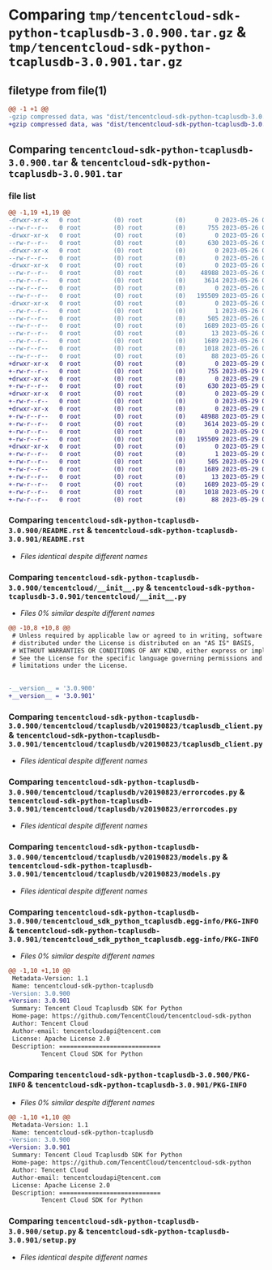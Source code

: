 # Comparing `tmp/tencentcloud-sdk-python-tcaplusdb-3.0.900.tar.gz` & `tmp/tencentcloud-sdk-python-tcaplusdb-3.0.901.tar.gz`

## filetype from file(1)

```diff
@@ -1 +1 @@
-gzip compressed data, was "dist/tencentcloud-sdk-python-tcaplusdb-3.0.900.tar", last modified: Fri May 26 02:27:59 2023, max compression
+gzip compressed data, was "dist/tencentcloud-sdk-python-tcaplusdb-3.0.901.tar", last modified: Mon May 29 02:37:00 2023, max compression
```

## Comparing `tencentcloud-sdk-python-tcaplusdb-3.0.900.tar` & `tencentcloud-sdk-python-tcaplusdb-3.0.901.tar`

### file list

```diff
@@ -1,19 +1,19 @@
-drwxr-xr-x   0 root         (0) root         (0)        0 2023-05-26 02:27:59.000000 tencentcloud-sdk-python-tcaplusdb-3.0.900/
--rw-r--r--   0 root         (0) root         (0)      755 2023-05-26 02:27:59.000000 tencentcloud-sdk-python-tcaplusdb-3.0.900/README.rst
-drwxr-xr-x   0 root         (0) root         (0)        0 2023-05-26 02:27:59.000000 tencentcloud-sdk-python-tcaplusdb-3.0.900/tencentcloud/
--rw-r--r--   0 root         (0) root         (0)      630 2023-05-26 02:27:59.000000 tencentcloud-sdk-python-tcaplusdb-3.0.900/tencentcloud/__init__.py
-drwxr-xr-x   0 root         (0) root         (0)        0 2023-05-26 02:27:59.000000 tencentcloud-sdk-python-tcaplusdb-3.0.900/tencentcloud/tcaplusdb/
--rw-r--r--   0 root         (0) root         (0)        0 2023-05-26 02:27:59.000000 tencentcloud-sdk-python-tcaplusdb-3.0.900/tencentcloud/tcaplusdb/__init__.py
-drwxr-xr-x   0 root         (0) root         (0)        0 2023-05-26 02:27:59.000000 tencentcloud-sdk-python-tcaplusdb-3.0.900/tencentcloud/tcaplusdb/v20190823/
--rw-r--r--   0 root         (0) root         (0)    48988 2023-05-26 02:27:59.000000 tencentcloud-sdk-python-tcaplusdb-3.0.900/tencentcloud/tcaplusdb/v20190823/tcaplusdb_client.py
--rw-r--r--   0 root         (0) root         (0)     3614 2023-05-26 02:27:59.000000 tencentcloud-sdk-python-tcaplusdb-3.0.900/tencentcloud/tcaplusdb/v20190823/errorcodes.py
--rw-r--r--   0 root         (0) root         (0)        0 2023-05-26 02:27:59.000000 tencentcloud-sdk-python-tcaplusdb-3.0.900/tencentcloud/tcaplusdb/v20190823/__init__.py
--rw-r--r--   0 root         (0) root         (0)   195509 2023-05-26 02:27:59.000000 tencentcloud-sdk-python-tcaplusdb-3.0.900/tencentcloud/tcaplusdb/v20190823/models.py
-drwxr-xr-x   0 root         (0) root         (0)        0 2023-05-26 02:27:59.000000 tencentcloud-sdk-python-tcaplusdb-3.0.900/tencentcloud_sdk_python_tcaplusdb.egg-info/
--rw-r--r--   0 root         (0) root         (0)        1 2023-05-26 02:27:59.000000 tencentcloud-sdk-python-tcaplusdb-3.0.900/tencentcloud_sdk_python_tcaplusdb.egg-info/dependency_links.txt
--rw-r--r--   0 root         (0) root         (0)      505 2023-05-26 02:27:59.000000 tencentcloud-sdk-python-tcaplusdb-3.0.900/tencentcloud_sdk_python_tcaplusdb.egg-info/SOURCES.txt
--rw-r--r--   0 root         (0) root         (0)     1689 2023-05-26 02:27:59.000000 tencentcloud-sdk-python-tcaplusdb-3.0.900/tencentcloud_sdk_python_tcaplusdb.egg-info/PKG-INFO
--rw-r--r--   0 root         (0) root         (0)       13 2023-05-26 02:27:59.000000 tencentcloud-sdk-python-tcaplusdb-3.0.900/tencentcloud_sdk_python_tcaplusdb.egg-info/top_level.txt
--rw-r--r--   0 root         (0) root         (0)     1689 2023-05-26 02:27:59.000000 tencentcloud-sdk-python-tcaplusdb-3.0.900/PKG-INFO
--rw-r--r--   0 root         (0) root         (0)     1018 2023-05-26 02:27:59.000000 tencentcloud-sdk-python-tcaplusdb-3.0.900/setup.py
--rw-r--r--   0 root         (0) root         (0)       88 2023-05-26 02:27:59.000000 tencentcloud-sdk-python-tcaplusdb-3.0.900/setup.cfg
+drwxr-xr-x   0 root         (0) root         (0)        0 2023-05-29 02:37:00.000000 tencentcloud-sdk-python-tcaplusdb-3.0.901/
+-rw-r--r--   0 root         (0) root         (0)      755 2023-05-29 02:37:00.000000 tencentcloud-sdk-python-tcaplusdb-3.0.901/README.rst
+drwxr-xr-x   0 root         (0) root         (0)        0 2023-05-29 02:37:00.000000 tencentcloud-sdk-python-tcaplusdb-3.0.901/tencentcloud/
+-rw-r--r--   0 root         (0) root         (0)      630 2023-05-29 02:37:00.000000 tencentcloud-sdk-python-tcaplusdb-3.0.901/tencentcloud/__init__.py
+drwxr-xr-x   0 root         (0) root         (0)        0 2023-05-29 02:37:00.000000 tencentcloud-sdk-python-tcaplusdb-3.0.901/tencentcloud/tcaplusdb/
+-rw-r--r--   0 root         (0) root         (0)        0 2023-05-29 02:37:00.000000 tencentcloud-sdk-python-tcaplusdb-3.0.901/tencentcloud/tcaplusdb/__init__.py
+drwxr-xr-x   0 root         (0) root         (0)        0 2023-05-29 02:37:00.000000 tencentcloud-sdk-python-tcaplusdb-3.0.901/tencentcloud/tcaplusdb/v20190823/
+-rw-r--r--   0 root         (0) root         (0)    48988 2023-05-29 02:37:00.000000 tencentcloud-sdk-python-tcaplusdb-3.0.901/tencentcloud/tcaplusdb/v20190823/tcaplusdb_client.py
+-rw-r--r--   0 root         (0) root         (0)     3614 2023-05-29 02:37:00.000000 tencentcloud-sdk-python-tcaplusdb-3.0.901/tencentcloud/tcaplusdb/v20190823/errorcodes.py
+-rw-r--r--   0 root         (0) root         (0)        0 2023-05-29 02:37:00.000000 tencentcloud-sdk-python-tcaplusdb-3.0.901/tencentcloud/tcaplusdb/v20190823/__init__.py
+-rw-r--r--   0 root         (0) root         (0)   195509 2023-05-29 02:37:00.000000 tencentcloud-sdk-python-tcaplusdb-3.0.901/tencentcloud/tcaplusdb/v20190823/models.py
+drwxr-xr-x   0 root         (0) root         (0)        0 2023-05-29 02:37:00.000000 tencentcloud-sdk-python-tcaplusdb-3.0.901/tencentcloud_sdk_python_tcaplusdb.egg-info/
+-rw-r--r--   0 root         (0) root         (0)        1 2023-05-29 02:37:00.000000 tencentcloud-sdk-python-tcaplusdb-3.0.901/tencentcloud_sdk_python_tcaplusdb.egg-info/dependency_links.txt
+-rw-r--r--   0 root         (0) root         (0)      505 2023-05-29 02:37:00.000000 tencentcloud-sdk-python-tcaplusdb-3.0.901/tencentcloud_sdk_python_tcaplusdb.egg-info/SOURCES.txt
+-rw-r--r--   0 root         (0) root         (0)     1689 2023-05-29 02:37:00.000000 tencentcloud-sdk-python-tcaplusdb-3.0.901/tencentcloud_sdk_python_tcaplusdb.egg-info/PKG-INFO
+-rw-r--r--   0 root         (0) root         (0)       13 2023-05-29 02:37:00.000000 tencentcloud-sdk-python-tcaplusdb-3.0.901/tencentcloud_sdk_python_tcaplusdb.egg-info/top_level.txt
+-rw-r--r--   0 root         (0) root         (0)     1689 2023-05-29 02:37:00.000000 tencentcloud-sdk-python-tcaplusdb-3.0.901/PKG-INFO
+-rw-r--r--   0 root         (0) root         (0)     1018 2023-05-29 02:37:00.000000 tencentcloud-sdk-python-tcaplusdb-3.0.901/setup.py
+-rw-r--r--   0 root         (0) root         (0)       88 2023-05-29 02:37:00.000000 tencentcloud-sdk-python-tcaplusdb-3.0.901/setup.cfg
```

### Comparing `tencentcloud-sdk-python-tcaplusdb-3.0.900/README.rst` & `tencentcloud-sdk-python-tcaplusdb-3.0.901/README.rst`

 * *Files identical despite different names*

### Comparing `tencentcloud-sdk-python-tcaplusdb-3.0.900/tencentcloud/__init__.py` & `tencentcloud-sdk-python-tcaplusdb-3.0.901/tencentcloud/__init__.py`

 * *Files 0% similar despite different names*

```diff
@@ -10,8 +10,8 @@
 # Unless required by applicable law or agreed to in writing, software
 # distributed under the License is distributed on an "AS IS" BASIS,
 # WITHOUT WARRANTIES OR CONDITIONS OF ANY KIND, either express or implied.
 # See the License for the specific language governing permissions and
 # limitations under the License.
 
 
-__version__ = '3.0.900'
+__version__ = '3.0.901'
```

### Comparing `tencentcloud-sdk-python-tcaplusdb-3.0.900/tencentcloud/tcaplusdb/v20190823/tcaplusdb_client.py` & `tencentcloud-sdk-python-tcaplusdb-3.0.901/tencentcloud/tcaplusdb/v20190823/tcaplusdb_client.py`

 * *Files identical despite different names*

### Comparing `tencentcloud-sdk-python-tcaplusdb-3.0.900/tencentcloud/tcaplusdb/v20190823/errorcodes.py` & `tencentcloud-sdk-python-tcaplusdb-3.0.901/tencentcloud/tcaplusdb/v20190823/errorcodes.py`

 * *Files identical despite different names*

### Comparing `tencentcloud-sdk-python-tcaplusdb-3.0.900/tencentcloud/tcaplusdb/v20190823/models.py` & `tencentcloud-sdk-python-tcaplusdb-3.0.901/tencentcloud/tcaplusdb/v20190823/models.py`

 * *Files identical despite different names*

### Comparing `tencentcloud-sdk-python-tcaplusdb-3.0.900/tencentcloud_sdk_python_tcaplusdb.egg-info/PKG-INFO` & `tencentcloud-sdk-python-tcaplusdb-3.0.901/tencentcloud_sdk_python_tcaplusdb.egg-info/PKG-INFO`

 * *Files 0% similar despite different names*

```diff
@@ -1,10 +1,10 @@
 Metadata-Version: 1.1
 Name: tencentcloud-sdk-python-tcaplusdb
-Version: 3.0.900
+Version: 3.0.901
 Summary: Tencent Cloud Tcaplusdb SDK for Python
 Home-page: https://github.com/TencentCloud/tencentcloud-sdk-python
 Author: Tencent Cloud
 Author-email: tencentcloudapi@tencent.com
 License: Apache License 2.0
 Description: ============================
         Tencent Cloud SDK for Python
```

### Comparing `tencentcloud-sdk-python-tcaplusdb-3.0.900/PKG-INFO` & `tencentcloud-sdk-python-tcaplusdb-3.0.901/PKG-INFO`

 * *Files 0% similar despite different names*

```diff
@@ -1,10 +1,10 @@
 Metadata-Version: 1.1
 Name: tencentcloud-sdk-python-tcaplusdb
-Version: 3.0.900
+Version: 3.0.901
 Summary: Tencent Cloud Tcaplusdb SDK for Python
 Home-page: https://github.com/TencentCloud/tencentcloud-sdk-python
 Author: Tencent Cloud
 Author-email: tencentcloudapi@tencent.com
 License: Apache License 2.0
 Description: ============================
         Tencent Cloud SDK for Python
```

### Comparing `tencentcloud-sdk-python-tcaplusdb-3.0.900/setup.py` & `tencentcloud-sdk-python-tcaplusdb-3.0.901/setup.py`

 * *Files identical despite different names*

